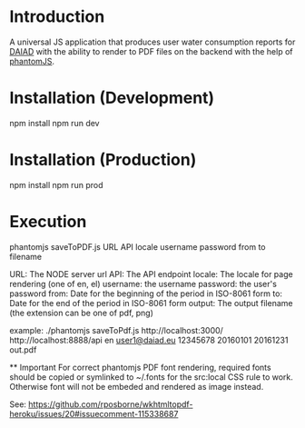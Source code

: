 # Introduction

A universal JS application that produces user water consumption reports for [DAIAD](http://www.daiad.eu/) with the ability to render to PDF files on the backend with the help of [phantomJS](http://phantomjs.org/).

# Installation (Development)

npm install
npm run dev

# Installation (Production)

npm install
npm run prod

# Execution

phantomjs saveToPDF.js URL API locale username password from to filename

URL: The NODE server url
API: The API endpoint 
locale: The locale for page rendering (one of en, el)
username: the username
password: the user's password
from: Date for the beginning of the period in ISO-8061 form
to: Date for the end of the period in ISO-8061 form
output: The output filename (the extension can be one of pdf, png)

example: ./phantomjs saveToPdf.js http://localhost:3000/ http://localhost:8888/api en user1@daiad.eu 12345678 20160101 20161231 out.pdf

** Important
For correct phantomjs PDF font rendering, required fonts should be copied or symlinked to ~/.fonts for the src:local CSS rule to work. Otherwise font will not be embeded and rendered as image instead.

See: https://github.com/rposborne/wkhtmltopdf-heroku/issues/20#issuecomment-115338687
